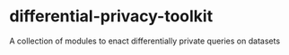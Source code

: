 # differential-privacy-toolkit
A collection of modules to enact differentially private queries on datasets
